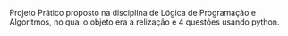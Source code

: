 Projeto Prático proposto na disciplina de Lógica de Programação e Algoritmos, no qual o objeto era a relização e 4 questões usando python.
